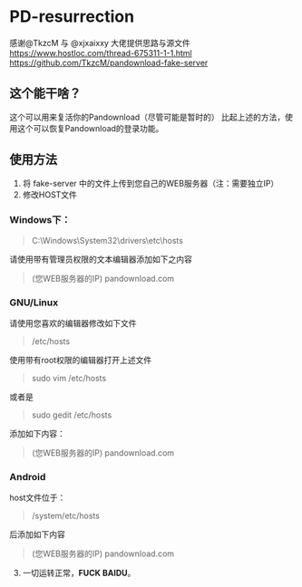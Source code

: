# PD-resurrection
感谢@TkzcM 与 @xjxaixxy 大佬提供思路与源文件
https://www.hostloc.com/thread-675311-1-1.html
https://github.com/TkzcM/pandownload-fake-server

## 这个能干啥？

这个可以用来复活你的Pandownload（尽管可能是暂时的）
比起上述的方法，使用这个可以恢复Pandownload的登录功能。

## 使用方法

1. 将 fake-server 中的文件上传到您自己的WEB服务器（注：需要独立IP）
2. 修改HOST文件
### Windows下：
> C:\Windows\System32\drivers\etc\hosts

请使用带有管理员权限的文本编辑器添加如下之内容

> (您WEB服务器的IP) pandownload.com

### GNU/Linux

请使用您喜欢的编辑器修改如下文件

> /etc/hosts

使用带有root权限的编辑器打开上述文件

> sudo vim /etc/hosts

或者是

> sudo gedit /etc/hosts

添加如下内容：

>(您WEB服务器的IP) pandownload.com

### Android
host文件位于：

>/system/etc/hosts

后添加如下内容

>(您WEB服务器的IP) pandownload.com

3. 一切运转正常，**FUCK BAIDU**。

